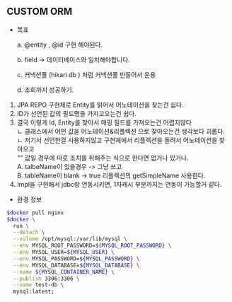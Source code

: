 ## CUSTOM ORM

- 목표


  a. @entity , @id 구현 해야된다.  

  b. field -> 데이터베이스와 일치해야합니다.  

  c. 커넥션풀 (hikari db ) 처럼 커넥션풀 만들어서 운용 

  d. 조회까지 성공하기.  


1. JPA REPO 구현체로 Entity를 읽어서  어노테이션을 찾는건 쉽다.
2. ID가 선언된 값의 필드명을 가지고오는건 쉽다.  
3. 결국 이렇게 Id, Entity를 찾아서 매핑 필드를 가져오는건 어렵지않다  
 ㄴ 클래스에서 어떤 값을 어노테이션&리플렉션 으로 찾아오는건 생각보다 괴롭다.  
 ㄴ 저기서 선언한걸 사용하지않고 구현체에서 리플렉션을 돌려서 어노테이션을 찾아오고  
 "" 값일 경우에 따로 조치를 취해주는 식으로 한다면 없거나 있거나.  
 A. talbeName이 있을경우 -> 그냥 쓰고  
 B. tableName이 blank -> true 리플렉션의 getSimpleName 사용한다.  
4. Impl을 구현해서 jdbc랑 연동시키면, 1차캐시 부분까지는 연동이 가능할거 같다.  




- 환경 정보

```bash
$docker pull nginx
$docker \
  run \
  --detach \
  --volume /opt/mysql:/var/lib/mysql \
  --env MYSQL_ROOT_PASSWORD=${MYSQL_ROOT_PASSWORD} \
  --env MYSQL_USER=${MYSQL_USER} \
  --env MYSQL_PASSWORD=${MYSQL_PASSWORD} \
  --env MYSQL_DATABASE=${MYSQL_DATABASE} \
  --name ${MYSQL_CONTAINER_NAME} \
  --publish 3306:3306 \
  --name test-db \
  mysql:latest; 
```
